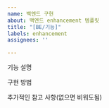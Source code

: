 ```yaml
---
name: 백엔드 구현
about: 백엔드 enhancement 템플릿
title: "[BE/기능]"
labels: enhancement
assignees: ''

---
```


기능 설명

구현 방법

추가적인 참고 사항(없으면 비워도됨)
